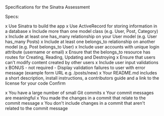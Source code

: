 Specifications for the Sinatra Assessment

Specs:

x Use Sinatra to build the app
x Use ActiveRecord for storing information in a database
x Include more than one model class (e.g. User, Post, Category)
x Include at least one has_many relationship on your User model (e.g. User has_many Posts)
x Include at least one belongs_to relationship on another model (e.g. Post belongs_to User)
x Include user accounts with unique login attribute (username or email)
x Ensure that the belongs_to resource has routes for Creating, Reading, Updating and Destroying
x Ensure that users can't modify content created by other users
x Include user input validations
x BONUS - not required - Display validation failures to user with error message (example form URL e.g. /posts/new)
x Your README.md includes a short description, install instructions, a contributors guide and a link to the license for your code
  Confirm

x You have a large number of small Git commits
x Your commit messages are meaningful
x You made the changes in a commit that relate to the commit message
x You don't include changes in a commit that aren't related to the commit message